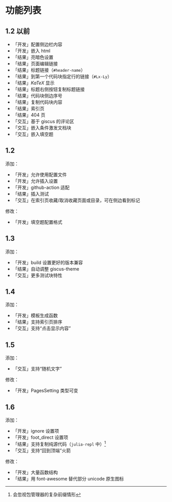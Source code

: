# 功能列表
## 1.2 以前
- 「开发」配置侧边栏内容
- 「开发」嵌入 html
- 「结果」亮暗色设置
- 「结果」页面编辑链接
- 「结果」标题链接（`#header-name`）
- 「结果」到第一个代码块指定行的链接（`#Lx-Ly`）
- 「结果」$KaTeX$ 显示
- 「结果」标题右侧按钮复制标题链接
- 「结果」代码块侧边序号
- 「结果」复制代码块内容
- 「结果」索引页
- 「结果」404 页
- 「交互」基于 giscus 的评论区
- 「交互」嵌入条件激发文档块
- 「交互」嵌入填空题

## 1.2
添加：
- 「开发」允许使用配置文件
- 「开发」允许插入设置
- 「开发」github-action 适配
- 「结果」插入测试
- 「交互」在索引页收藏/取消收藏页面或目录，可在侧边看到标记

修改：
- 「开发」填空题配置格式

## 1.3
添加：
- 「开发」build 设置更好的版本兼容
- 「结果」自动调整 giscus-theme
- 「交互」更多测试块特性

## 1.4
添加：
- 「开发」模板生成函数
- 「结果」支持索引页排序
- 「交互」支持“点击显示内容”

## 1.5
添加：
- 「交互」支持“随机文字”

修改：
- 「开发」PagesSetting 类型可变

## 1.6
添加：
- 「开发」ignore 设置项
- 「开发」foot_direct 设置项
- 「结果」支持复制纯源代码（`julia-repl` 中）[^1]
- 「交互」支持“回到顶端”火箭

修改：
- 「开发」大量函数结构
- 「结果」用 font-awesome 替代部分 unicode 原生图标

[^1]: 会忽视包管理器的复杂前缀情形
